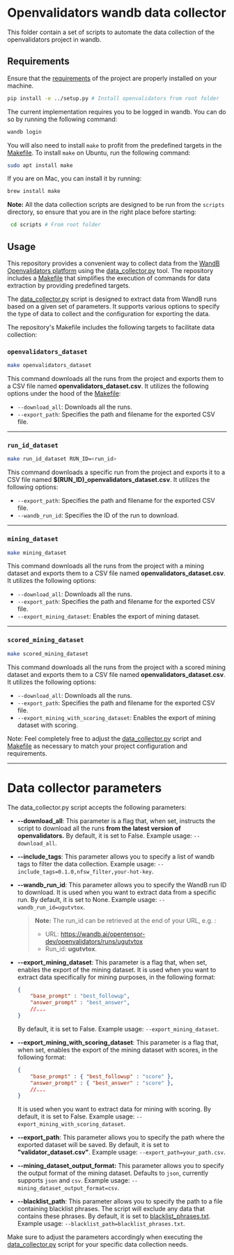 # Openvalidators wandb data collector

This folder contain a set of scripts to automate the data collection of the openvalidators project in wandb.

## Requirements
Ensure that the [requirements](../requirements.txt) of the project are properly installed on your machine.

```bash
pip install -e ../setup.py # Install openvalidators from root folder
```

The current implementation requires you to be logged in wandb. You can do so by running the following command:
```bash
wandb login
```

You will also need to install `make` to profit from the predefined targets in the [Makefile](Makefile). 
To install `make` on Ubuntu, run the following command:
```bash
sudo apt install make
```

If you are on Mac, you can install it by running:
```bash
brew install make
```


**Note:** All the data collection scripts are designed to be run from the `scripts` directory, 
so ensure that you are in the right place before starting:
```bash
 cd scripts # From root folder
```

## Usage
This repository provides a convenient way to collect data from the
[WandB Openvalidators platform](https://wandb.ai/opentensor-dev/openvalidators) using the [data_collector.py](data_collector.py)
tool. The repository includes a [Makefile](Makefile) that simplifies the execution of commands for data extraction by providing 
predefined targets.

The [data_collector.py](data_collector.py) script is designed to extract data from WandB runs based on a given set of
parameters. It supports various options to specify the type of data to collect and the configuration for exporting the
data. 

The repository's Makefile includes the following targets to facilitate data collection:


### `openvalidators_dataset`

```bash
make openvalidators_dataset
```

This command downloads all the runs from the project and exports them to a CSV file named 
**openvalidators_dataset.csv**.
It utilizes the following options under the hood of the [Makefile](Makefile):

- `--download_all`: Downloads all the runs.
- `--export_path`: Specifies the path and filename for the exported CSV file.

---

### `run_id_dataset`
```bash
make run_id_dataset RUN_ID=<run_id>
```
This command downloads a specific run from the project and exports it to a CSV file named 
**$(RUN_ID)_openvalidators_dataset.csv**. It utilizes the following options:

- `--export_path`: Specifies the path and filename for the exported CSV file.
- `--wandb_run_id`: Specifies the ID of the run to download.

---

### `mining_dataset`
```bash
make mining_dataset
```
This command downloads all the runs from the project with a mining dataset and exports them to a CSV file named 
**openvalidators_dataset.csv**. It utilizes the following options:

- `--download_all`: Downloads all the runs.
- `--export_path`: Specifies the path and filename for the exported CSV file.
- `--export_mining_dataset`: Enables the export of mining dataset.

---

### `scored_mining_dataset`
```bash
make scored_mining_dataset
```

This command downloads all the runs from the project with a scored mining dataset and exports them to a CSV file named 
**openvalidators_dataset.csv**. It utilizes the following options:

- `--download_all`: Downloads all the runs.
- `--export_path`: Specifies the path and filename for the exported CSV file.
- `--export_mining_with_scoring_dataset`: Enables the export of mining dataset with scoring.

Note: Feel completely free to adjust the [data_collector.py](data_collector.py) script and [Makefile](Makefile) as necessary to 
match your project configuration and requirements.

---

# Data collector parameters

The data_collector.py script accepts the following parameters:

- **--download_all**: This parameter is a flag that, when set, instructs the script to download all the runs
**from the latest version of openvalidators.**
By default, it is set to False. Example usage: `--download_all`.
- **--include_tags**: This parameter allows you to specify a list of wandb tags to filter the data collection.
Example usage: `--include_tags=0.1.0,nfsw_filter,your-hot-key`.
- **--wandb_run_id**: This parameter allows you to specify the WandB run ID to download. It is used when you want to 
extract data from a specific run. By default, it is set to None. Example usage: `--wandb_run_id=ugutvtox`.
  > **Note:** The run_id can be retrieved at the end of your URL, e.g. :
  >  - URL: https://wandb.ai/opentensor-dev/openvalidators/runs/ugutvtox
  >  - Run_id: **ugutvtox**.
- **--export_mining_dataset**: This parameter is a flag that, when set, enables the export of the mining dataset. 
It is used when you want to extract data specifically for mining purposes, in the following format:
    ```json
    {
        "base_prompt" : "best_followup",
        "answer_prompt" : "best_answer",    
        //...
    }
    ```
    By default, it is set to False.
    Example usage: `--export_mining_dataset`.
- **--export_mining_with_scoring_dataset**: This parameter is a flag that, when set, enables the export of the mining 
dataset with scores, in the following format:
    ```json
    {
        "base_prompt" : { "best_followup" : "score" },
        "answer_prompt" : { "best_answer" : "score" },
        //...
    }
    ```
    It is used when you want to extract data for mining with scoring. By default, it is set to False.
    Example usage: `--export_mining_with_scoring_dataset`.

- **--export_path**: This parameter allows you to specify the path where the exported dataset will be saved.
By default, it is set to **"validator_dataset.csv"**. Example usage: `--export_path=your_path.csv`.
- **--mining_dataset_output_format:** This parameter allows you to specify the output format of the mining dataset. 
  Defaults to `json`, currently supports `json` and `csv`. Example usage: `--mining_dataset_output_format=csv`.
- **--blacklist_path**: This parameter allows you to specify the path to a file containing blacklist phrases.
The script will exclude any data that contains these phrases. By default, it is set to [blacklist_phrases.txt](blacklist_phrases.txt).
Example usage: `--blacklist_path=blacklist_phrases.txt`.


Make sure to adjust the parameters accordingly when executing the [data_collector.py](data_collector.py) script for your
specific data collection needs.
